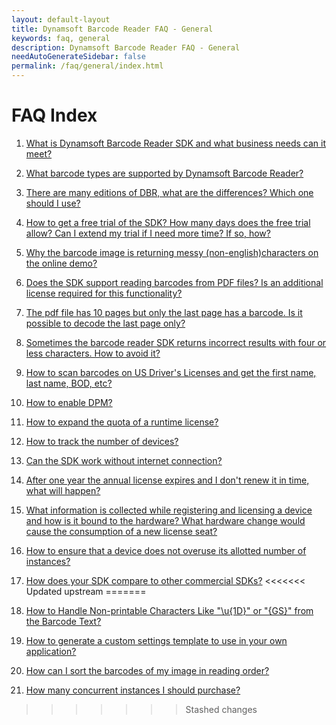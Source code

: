 ```yaml
---
layout: default-layout
title: Dynamsoft Barcode Reader FAQ - General
keywords: faq, general
description: Dynamsoft Barcode Reader FAQ - General
needAutoGenerateSidebar: false
permalink: /faq/general/index.html
---
```


# FAQ Index

1. [What is Dynamsoft Barcode Reader SDK and what business needs can it meet?](what-is-dbr.md)

2. [What barcode types are supported by Dynamsoft Barcode Reader?](supported-barcode-formats.html)

3. [There are many editions of DBR, what are the differences? Which one should I use?](different-editions-of-dbr.html)

4. [How to get a free trial of the SDK? How many days does the free trial allow? Can I extend my trial if I need more time? If so, how?](dbr-free-trial.html)

5. [Why the barcode image is returning messy (non-english)characters on the online demo?](non-english-characters.html)

6. [Does the SDK support reading barcodes from PDF files? Is an additional license required for this functionality?](dbr-supports-pdf.html)

7. [The pdf file has 10 pages but only the last page has a barcode. Is it possible to decode the last page only?](scan-specific-page.html)

8. [Sometimes the barcode reader SDK returns incorrect results with four or less characters. How to avoid it?](avoid-incorrect-results.html)

9. [How to scan barcodes on US Driver's Licenses and get the first name, last name, BOD, etc?](scan-us-drivers-license.html)

10. [How to enable DPM?](how-to-enable-dpm.html)

11. [How to expand the quota of a runtime license?](expand-quota-for-runtime-license.html)

12. [How to track the number of devices?](track-license.html)

13. [Can the SDK work without internet connection?](sdk-works-without-internet.html)

14. [After one year the annual license expires and I don't renew it in time, what will happen?](what-happens-if-license-expires.html)

15. [What information is collected while registering and licensing a device and how is it bound to the hardware? What hardware change would cause the consumption of a new license seat?](how-hardware-is-bind-to-license.html)

16. [How to ensure that a device does not overuse its allotted number of instances?](ensure-no-overuse.html)

17. [How does your SDK compare to other commercial SDKs?](competitors-comparison.html)
<<<<<<< Updated upstream
=======

18. [How to Handle Non-printable Characters Like "\u{1D}" or "{GS}" from the Barcode Text?](unprintable-character.md)

19. [How to generate a custom settings template to use in your own application?](custom-settings-template.md)

20. [How can I sort the barcodes of my image in reading order?](sort-barcodes-image.md)

21. [How many concurrent instances I should purchase?](purchase-concurrent-instance-license.md)
>>>>>>> Stashed changes
